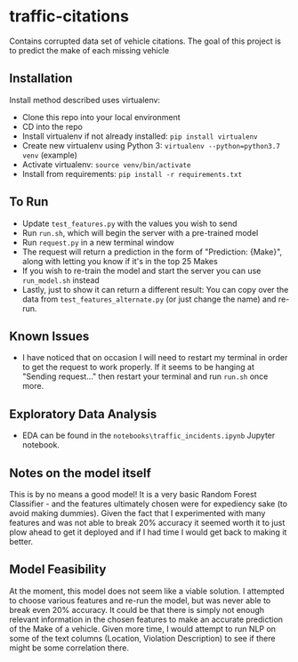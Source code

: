# traffic-citations
Contains corrupted data set of vehicle citations. The goal of this project is to predict the make of each missing vehicle

## Installation
Install method described uses virtualenv:
* Clone this repo into your local environment
* CD into the repo
* Install virtualenv if not already installed: `pip install virtualenv`
* Create new virtualenv using Python 3: `virtualenv --python=python3.7 venv` (example)
* Activate virtualenv: `source venv/bin/activate`
* Install from requirements: `pip install -r requirements.txt`

## To Run
* Update `test_features.py` with the values you wish to send
* Run `run.sh`, which will begin the server with a pre-trained model
* Run `request.py` in a new terminal window
* The request will return a prediction in the form of "Prediction: {Make}", along with letting you know if it's in the top 25 Makes
* If you wish to re-train the model and start the server you can use `run_model.sh` instead
* Lastly, just to show it can return a different result: You can copy over the data from `test_features_alternate.py` (or just change the name) and re-run.

## Known Issues
* I have noticed that on occasion I will need to restart my terminal in order to get the request to work properly. If it seems to be hanging at "Sending request..." then restart your terminal and run `run.sh` once more.

## Exploratory Data Analysis
* EDA can be found in the `notebooks\traffic_incidents.ipynb` Jupyter notebook.

## Notes on the model itself
This is by no means a good model! It is a very basic Random Forest Classifier - and the features ultimately chosen were for expediency sake (to avoid making dummies). Given the fact that I experimented with many features and was not able to break 20% accuracy it seemed worth it to just plow ahead to get it deployed and if I had time I would get back to making it better.

## Model Feasibility
At the moment, this model does not seem like a viable solution. I attempted to choose various features and re-run the model, but was never able to break even 20% accuracy. It could be that there is simply not enough relevant information in the chosen features to make an accurate prediction of the Make of a vehicle. Given more time, I would attempt to run NLP on some of the text columns (Location, Violation Description) to see if there might be some correlation there.